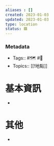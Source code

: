 ```yaml
---
aliases : []
created: 2023-01-03
updated: 2023-01-03
type: location
status: 🟩
---
```

### Metadata
- Tags:: #🗺️ #📍
- Topics:: [[!地點]]

# 基本資訊
- 
# 其他
- 